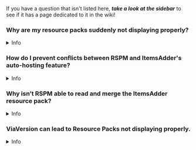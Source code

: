 If you have a question that isn't listed here, ***take a look at the sidebar*** to see if it has a page dedicated to it
in the wiki!

### Why are my resource packs suddenly not displaying properly?  

<details>  
<summary>  
Info  
</summary>  

Sometimes issues can arise with resource pack merging, particularly after upgrading your server or plugins. For example, you may update your server from version 1.21 to 1.21.4 and notice that models for coins or swords in the EliteMobs resource pack are displayed as purple and black squares instead of the intended models.  

This issue can occur even if you haven’t made changes to Resource Pack Manager (RSPM) or other related resource pack settings.  

To resolve this, try the following:  

1. Stop your server.  
2. Delete the `ResourcePackManager` folder located in the `plugins` directory.  
3. Restart your server to allow RSPM to regenerate its configuration files and resource packs.  

This process often resolves display issues and restores proper functionality to your resource packs.  

</details>  

### How do I prevent conflicts between RSPM and ItemsAdder's auto-hosting feature?  

<details>  
<summary>  
Info  
</summary>  

ItemsAdder has its own auto-hosting feature, which can conflict with RSPM's auto-hosting if both are enabled. If you're using RSPM's auto-hosting and want it to handle all your resource packs—including those from ItemsAdder—you will need to disable ItemsAdder's auto-hosting.  

To do this, follow these steps:  

1. Open the `config.yml` file for ItemsAdder.  
2. Locate the `auto-external-host` setting and set it to `false`.  
3. Disable all other hosting methods by ensuring that no other hosting options are enabled in the configuration.  

Here’s an example of what the configuration should look like:  

```yaml
auto-external-host:
  enabled: false
```

</details>

### Why isn’t RSPM able to read and merge the ItemsAdder resource pack?  

<details>  
<summary>  
Info  
</summary>  

If you are using ItemsAdder, it is necessary to disable ItemsAdder's encryption to ensure that RSPM can read and merge the resource pack properly. ItemsAdder can encrypt its resource pack, which prevents RSPM from accessing and merging the files.  

To resolve this, follow these steps:  

1. Open the `config.yml` file for ItemsAdder.  
2. Set the following settings to `false`:  

```yaml
zip:
  protect-file-from-unzip:
    protection_1: false
    protection_2: false
```

</details>

### ViaVersion can lead to Resource Packs not displaying properly.  

<details>  
<summary>  
Info  
</summary>  

ViaVersion can cause issues with resource packs, particularly when running a server on a version lower than 1.21.4. Minecraft introduced changes in how resource packs are handled starting from 1.21.4. If you are running a server on a version like 1.21.3 and using ViaVersion to allow 1.21.4 clients to connect, these clients may experience issues displaying certain resource pack contents, such as custom models from FMM (FreeMinecraftModels).  

This happens because the resource pack system in Minecraft changed with the 1.21.4 update.

To resolve this, consider updating your server to 1.21.4 or higher, as this will ensure better compatibility with modern resource pack features, including FMM custom models.  

</details>


